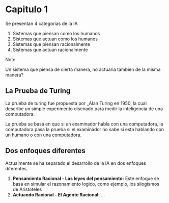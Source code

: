 # Capitulo 1

Se presentan 4 categorias de la IA

1. Sistemas que piensan como los humanos
2. Sistemas que actuan como los humanos
3. Sistemas que piensan racionalmente
4. Sistemas que actuan racionalmente

> [!NOTE]
> Un sistema que piensa de cierta manera, no
> actuaria tambien de la misma manera?

## La Prueba de Turing

La prueba de turing fue propuesta por \_Alan Turing en 1950,
la cual describe un simple experimento disenado para medir
la inteligencia de una computadora.

La prueba se basa en que si un examinador habla con una
computadora, la computadora pasa la prueba si el examinador
no sabe si esta hablando con un humano o con una computadora.

## Dos enfoques diferentes

Actualmente se ha separado el desarrollo de la IA en dos enfoques
diferentes.

1. **Pensamiento Racional - Las leyes del pensamiento:** Este enfoque
   se basa en simular el razonamiento logico, como ejemplo, los silogismos
   de Aristoteles
2. **Actuando Racional - El Agente Racional:** ...
